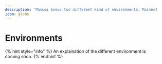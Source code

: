 ```yaml
---
description: 'Masumi knows two different kind of environments: Mainnet and Preprod.'
icon: globe
---
```


# Environments

{% hint style="info" %}
An explaination of the different environment is coming soon.
{% endhint %}
